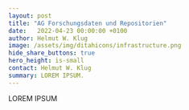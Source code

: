```yaml
---
layout: post
title: "AG Forschungsdaten und Repositorien"
date:   2022-04-23 00:00:00 +0100
author: Helmut W. Klug
image: /assets/img/ditahicons/infrastructure.png
hide_share_buttons: true
hero_height: is-small
contact: Helmut W. Klug
summary: LOREM IPSUM. 
---
```


LOREM IPSUM
